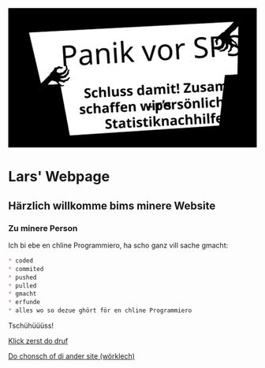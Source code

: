 <img src="header.svg">

# Lars' Webpage

## Härzlich willkomme bims minere Website

### Zu minere Person
Ich bi ebe en chline Programmiero, ha scho ganz vill sache gmacht:

```markdown
* coded
* commited
* pushed
* pulled
* gmacht
* erfunde
* alles wo so dezue ghört för en chline Programmiero
```

Tschühüüüss!

[Klick zerst do druf](larsimbach.gitbub.io/zwoiti_site)

[Do chonsch of di ander site (wörklech)](https://larsimbach.github.io/ersti_site)

